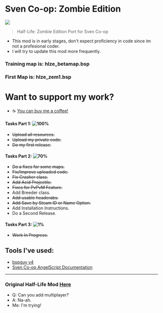 # Sven Co-op: Zombie Edition
![](https://i.imgur.com/ee9K4AJ.png)
> Half-Life: Zombie Edition Port for Sven Co-op

- This mod is in early stages, don't expect proficiency in code since im not a profesional coder.
- I will try to update this mod more frequently.

### Training map is: hlze_betamap.bsp
### First Map is: hlze_zem1.bsp
# Want to support my work?
- ☕ <a href="https://www.buymeacoffee.com/GHmods">You can buy me a coffee!</a>

#### Tasks Part 1: ![100%](https://progress-bar.dev/100)
  - ~~Upload all resources.~~
  - ~~Upload my private code.~~
  - ~~Do my first release.~~
#### Tasks Part 2: ![70%](https://progress-bar.dev/60)
  - ~~Do a fixes for some maps.~~
  - ~~Fix/Improve uploaded code.~~
  - ~~Fix Crasher class.~~
  - ~~Add Acid Projectile.~~
  - ~~Fixes for PvPvM Feature.~~
  - Add Breeder class.
  - ~~Add usable headcrabs.~~
  - ~~Add Save by Steam ID or Name Option.~~
  - Add Installation Instructions.
  - Do a Second Release.
#### Tasks Part 3: ![1%](https://progress-bar.dev/1)
  - ~~Work In Progress.~~

## Tools I've used:
* <a href="https://github.com/wootguy/bspguy/releases/tag/v4">bspguy v4</a>
* <a href="https://baso88.github.io/SC_AngelScript/docs/">Sven Co-op AngelScript Documentation</a>
---
### Original Half-Life Mod <a href="https://www.moddb.com/mods/half-life-zombie-edition">Here</a>
* Q: Can you add multiplayer?
* A: Na-ah.
* Me: I'm trying!

